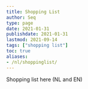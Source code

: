 ```yaml
---
title: Shopping List
author: Seq
type: page
date: 2021-01-31
publishdate: 2021-01-31
lastmod: 2021-09-14
tags: ["shopping list"]
toc: true
aliases:
- /nl/shoppinglist/
---
```


Shopping list here (NL and EN)